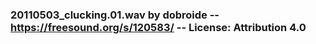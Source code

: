### 20110503_clucking.01.wav by dobroide -- https://freesound.org/s/120583/ -- License: Attribution 4.0